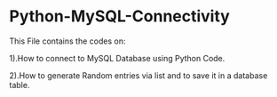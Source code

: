 # Python-MySQL-Connectivity

This File contains the codes on:

1).How to connect to MySQL Database using Python Code.

2).How to generate Random entries via list and to save it in a database table.
